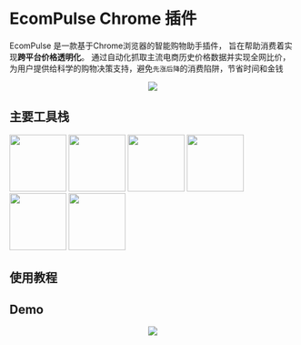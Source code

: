 # EcomPulse Chrome 插件

EcomPulse 是一款基于Chrome浏览器的智能购物助手插件， 旨在帮助消费着实现**跨平台价格透明化**。 通过自动化抓取主流电商历史价格数据并实现全网比价，为用户提供给科学的购物决策支持，避免`先涨后降`的消费陷阱，节省时间和金钱

<div align="center">
    <!-- dynamic typing effect 动态打字效果 -->
    <div>
        <a href="https://blog.sunguoqi.com/">
        <img src="https://readme-typing-svg.demolab.com?font=Fira+Code&pause=1000&width=435&lines=比价全网，智省每一分!&center=true&size=27" />
        </a>
    </div>
</div>


## 主要工具栈
<img height="100" width="100" src="https://cdn.jsdelivr.net/gh/sun0225SUN/sun0225SUN/assets/images/html.webp">
<img height="100" width="100" src="https://cdn.jsdelivr.net/gh/sun0225SUN/sun0225SUN/assets/images/cssgif.webp">
<img height="100" width="100" src="https://cdn.jsdelivr.net/gh/sun0225SUN/sun0225SUN/assets/images/vscode.webp">
<img height="100" width="100" src="https://cdn.jsdelivr.net/gh/sun0225SUN/sun0225SUN/assets/images/python.webp">
<img height="100" width="100" src="https://cdn.jsdelivr.net/gh/sun0225SUN/sun0225SUN/assets/images/js.webp">
<img height="100" width="100" src="https://cdn.jsdelivr.net/gh/sun0225SUN/sun0225SUN/assets/images/github.webp">

## 使用教程


## Demo

<div align="center">
    <img src="https://cdn.jsdelivr.net/gh/sun0225SUN/sun0225SUN/assets/images/icon.png" /></div>
</div>


